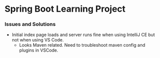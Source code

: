 # Spring Boot Learning Project

### Issues and Solutions
* Initial index page loads and server runs fine when using IntelliJ CE but not when using VS Code.
  * Looks Maven related. Need to troubleshoot maven config and plugins in VSCode.